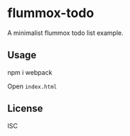 # flummox-todo

A minimalist flummox todo list example.

## Usage

  npm i
  webpack

Open `index.html`

## License

ISC

